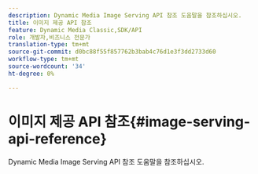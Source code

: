 ```yaml
---
description: Dynamic Media Image Serving API 참조 도움말을 참조하십시오.
title: 이미지 제공 API 참조
feature: Dynamic Media Classic,SDK/API
role: 개발자,비즈니스 전문가
translation-type: tm+mt
source-git-commit: d0bc88f55f857762b3bab4c76d1e3f3dd2733d60
workflow-type: tm+mt
source-wordcount: '34'
ht-degree: 0%

---
```



# 이미지 제공 API 참조{#image-serving-api-reference}

Dynamic Media Image Serving API 참조 도움말을 참조하십시오.

